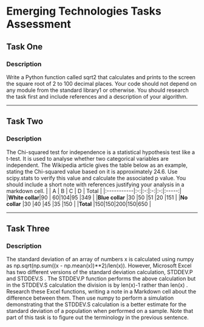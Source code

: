 # Emerging Technologies Tasks Assessment
## Task One
### Description
Write a Python function called sqrt2 that calculates and
prints to the screen the square root of 2 to 100 decimal places. Your code should
not depend on any module from the standard library1 or otherwise. You should
research the task first and include references and a description of your algorithm.
***
## Task Two
### Description
The Chi-squared test for independence is a statistical
hypothesis test like a t-test. It is used to analyse whether two categorical variables
are independent. The Wikipedia article gives the table below as an example,
stating the Chi-squared value based on it is approximately 24.6. Use scipy.stats
to verify this value and calculate the associated p value. You should include a short
note with references justifying your analysis in a markdown cell.
|            | A | B | C | D | Total |
|:-----------|:-:|:-:|:-:|:-:|:-----:|
|**White collar**|90 | 60|104|95 |349    |
|**Blue collar** |30 |50 |51 |20 |151    |
|**No collar**   |30 |40 |45 |35 |150    |
|**Total**       |150|150|200|150|650    |
***
## Task Three
### Description
The standard deviation of an array of numbers x is
calculated using numpy as np.sqrt(np.sum((x - np.mean(x))\**2)/len(x)).
However, Microsoft Excel has two different versions of the standard deviation calculation,
STDDEV.P and STDDEV.S . The STDDEV.P function performs the above
calculation but in the STDDEV.S calculation the division is by len(x)-1 rather
than len(x) . Research these Excel functions, writing a note in a Markdown cell
about the difference between them. Then use numpy to perform a simulation
demonstrating that the STDDEV.S calculation is a better estimate for the standard
deviation of a population when performed on a sample. Note that part of
this task is to figure out the terminology in the previous sentence.
